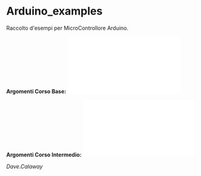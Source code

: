 # Arduino_examples
Raccolto d'esempi per MicroControllore Arduino.    

**Argomenti Corso Base:** ![PDF base](Programma_Ardu_base.pdf)  

**Argomenti Corso Intermedio:** ![PDF intermedio](Programma_Ardu_intermedio.pdf)  

*Dave.Calaway*
